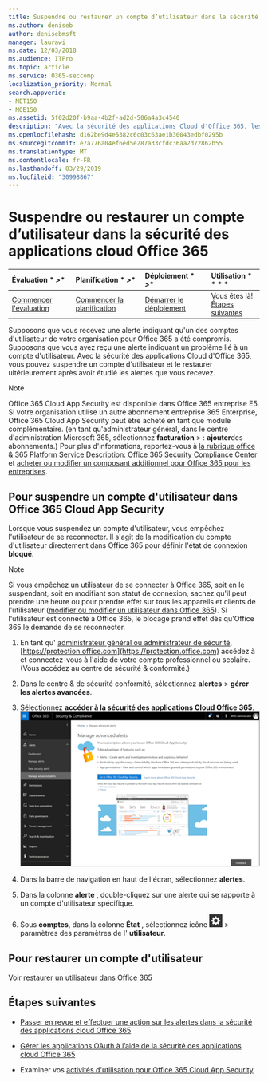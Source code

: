 ```yaml
---
title: Suspendre ou restaurer un compte d’utilisateur dans la sécurité des applications cloud Office 365
ms.author: deniseb
author: denisebmsft
manager: laurawi
ms.date: 12/03/2018
ms.audience: ITPro
ms.topic: article
ms.service: O365-seccomp
localization_priority: Normal
search.appverid:
- MET150
- MOE150
ms.assetid: 5f02d20f-b9aa-4b2f-ad2d-506a4a3c4540
description: "Avec la sécurité des applications Cloud d'Office 365, les actions de gouvernance que vous pouvez effectuer sont la suspension ou l'annulation de l'interruption d'un compte d'utilisateur. "
ms.openlocfilehash: d162be9d4e5382c6c03c63ae1b30043edbf0295b
ms.sourcegitcommit: e7a776a04ef6ed5e287a33cfdc36aa2d72862b55
ms.translationtype: MT
ms.contentlocale: fr-FR
ms.lasthandoff: 03/29/2019
ms.locfileid: "30998867"
---
```

# <a name="suspend-or-restore-a-user-account-in-office-365-cloud-app-security"></a>Suspendre ou restaurer un compte d’utilisateur dans la sécurité des applications cloud Office 365

|Évaluation * *\>**|Planification * *\>**|Déploiement * *\>**|Utilisation * * * *|
|:-----|:-----|:-----|:-----|
|[Commencer l'évaluation](office-365-cas-overview.md) <br/> |[Commencer la planification](get-ready-for-office-365-cas.md) <br/> |[Démarrer le déploiement](turn-on-office-365-cas.md) <br/> |Vous êtes là!  <br/> [Étapes suivantes](#next-steps)<br/> |
   
Supposons que vous recevez une alerte indiquant qu'un des comptes d'utilisateur de votre organisation pour Office 365 a été compromis. Supposons que vous ayez reçu une alerte indiquant un problème lié à un compte d'utilisateur. Avec la sécurité des applications Cloud d'Office 365, vous pouvez suspendre un compte d'utilisateur et le restaurer ultérieurement après avoir étudié les alertes que vous recevez.
  
> [!NOTE]
> Office 365 Cloud App Security est disponible dans Office 365 entreprise E5. Si votre organisation utilise un autre abonnement entreprise 365 Enterprise, Office 365 Cloud App Security peut être acheté en tant que module complémentaire. (en tant qu'administrateur général, dans le centre d'administration Microsoft 365, sélectionnez **facturation** \> : **ajouter**des abonnements.) Pour plus d'informations, reportez-vous à [la rubrique office &amp; 365 Platform Service Description: Office 365 Security Compliance Center](https://technet.microsoft.com/en-us/library/dn933793.aspx) et [acheter ou modifier un composant additionnel pour Office 365 pour les entreprises](https://support.office.com/article/4e7b57d6-b93b-457d-aecd-0ea58bff07a6). 
  
## <a name="to-suspend-a-user-account-in-office-365-cloud-app-security"></a>Pour suspendre un compte d'utilisateur dans Office 365 Cloud App Security

Lorsque vous suspendez un compte d'utilisateur, vous empêchez l'utilisateur de se reconnecter. Il s'agit de la modification du compte d'utilisateur directement dans Office 365 pour définir l'état de connexion **bloqué**.
  
> [!NOTE]
> Si vous empêchez un utilisateur de se connecter à Office 365, soit en le suspendant, soit en modifiant son statut de connexion, sachez qu'il peut prendre une heure ou pour prendre effet sur tous les appareils et clients de l'utilisateur ([modifier ou modifier un utilisateur dans Office 365](https://support.office.com/article/42BB3F17-8F9D-4182-B434-5F1C8024E614#SingleUserPreview)). Si l'utilisateur est connecté à Office 365, le blocage prend effet dès qu'Office 365 le demande de se reconnecter. 
  
1. En tant qu' [administrateur général ou administrateur de sécurité](permissions-in-the-security-and-compliance-center.md), [https://protection.office.com](https://protection.office.com) accédez à et connectez-vous à l'aide de votre compte professionnel ou scolaire. (Vous accédez au centre de sécurité &amp; conformité.) 
    
2. Dans le centre &amp; de sécurité conformité, sélectionnez **alertes** \> **gérer les alertes avancées**.
    
3. Sélectionnez **accéder à la sécurité des applications Cloud Office 365**.<br>![Dans le centre &amp; de sécurité conformité, choisissez gérer les alertes avancées pour accéder à la sécurité des applications Cloud Office 365](media/958632d4-03e3-4ade-8e22-d5509db6fca7.png)<br>
  
4. Dans la barre de navigation en haut de l'écran, sélectionnez **alertes**.
    
5. Dans la colonne **alerte** , double-cliquez sur une alerte qui se rapporte à un compte d'utilisateur spécifique. 
    
6. Sous **comptes**, dans la colonne **État** , sélectionnez icône ![](media/e01b75cc-b28f-4b83-8f86-b1b13dc27ab2.png) \> paramètres des paramètres de l' **utilisateur**.
    
## <a name="to-restore-a-user-account"></a>Pour restaurer un compte d'utilisateur

Voir [restaurer un utilisateur dans Office 365](https://support.office.com/article/2c261e42-5dd1-48b0-845f-2a016d29cfc1)
  
## <a name="next-steps"></a>Étapes suivantes

- [Passer en revue et effectuer une action sur les alertes dans la sécurité des applications cloud Office 365](review-office-365-cas-alerts.md)
    
- [Gérer les applications OAuth à l’aide de la sécurité des applications cloud Office 365](manage-app-permissions-in-ocas.md)
    
- Examiner vos [activités d'utilisation pour Office 365 Cloud App Security](utilization-activities-for-ocas.md)
    

